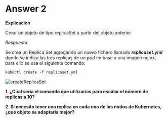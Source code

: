 # Answer 2

**Explicacion**

Crear un objeto de tipo replicaSet a partir del objeto anterior

_Respuesta_

Se crea un Replica Set agregando un nuevo fichero llamado **_replicaset.yml_** donde se indica las tres replicas de un pod en base a una imagen nginx, para ello se usa el siguiente comando:

`kubectl create -f replicaset.yml`

![createReplicaSet](http://shorturl.at/asKNV)

**1. ¿Cúal sería el comando que utilizarías para escalar el número de replicas a 10?**

**2. Si necesito tener una replica en cada uno de los nodos de Kubernetes, ¿qué objeto se adaptaría mejor?**